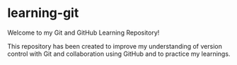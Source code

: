 # learning-git
Welcome to my Git and GitHub Learning Repository! 

This repository has been created to improve my understanding of version control with Git and collaboration using GitHub and to practice my learnings.
